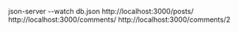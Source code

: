json-server --watch db.json
http://localhost:3000/posts/
http://localhost:3000/comments/
http://localhost:3000/comments/2